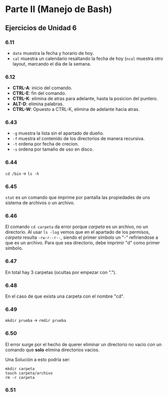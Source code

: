 # Parte II (Manejo de Bash)
## Ejercicios de Unidad 6

### 6.11
* `date` muestra la fecha y horario de hoy.
* `cal` muestra un calendario resaltando la fecha de hoy (`ncal` muestra otro layout, marcando el día de la semana.


### 6.12

* __CTRL-A__: inicio del comando.
* __CTRL-E__: fin del comando.
* __CTRL-K__: elimina de atras para adelante, hasta la posicion del puntero.
* __ALT-D__:  elimina palabras.
* __CTRL-W__: Opuesto a CTRL-K, elimina de adelante hacia atras.


### 6.43

* `-g` muestra la lista sin el apartado de dueño.
* `-f` muestra el contenido de los directorios de manera recursiva.
* `-t` ordena por fecha de crecion.
* `-s` ordena por tamaño de uso en disco.


### 6.44

`cd /bin` → `ls -h`


### 6.45 

`stat` es un comando que imprime por pantalla las propiedades de uns sistema de archivos o un archivo.


### 6.46

El comando `cd carpeta` da error porque _carpeta_ es un archivo, no un directorio. 
Al usar `ls -log` vemos que en el apartado de los permisos, _carpeta_ resulta `-rw-r--r--`, siendo el primer símbolo un "-" refiriendose a que es un archivo. Para que sea directorio, debe imprimir "d" como primer símbolo.


### 6.47

En total hay 3 carpetas (ocultas por empezar con ".").


### 6.48

En el caso de que exista una carpeta con el nombre "cd".


### 6.49

`mkdir prueba` → `rmdir prueba` 
 

### 6.50

El error surge por el hecho de querer eliminar un directorio no vacío con un comando que __solo__ elimina directorios vacíos. 

Una Solución a esto podría ser:
```
mkdir carpeta
touch carpeta/archivo
rm -r carpeta
```


### 6.51



